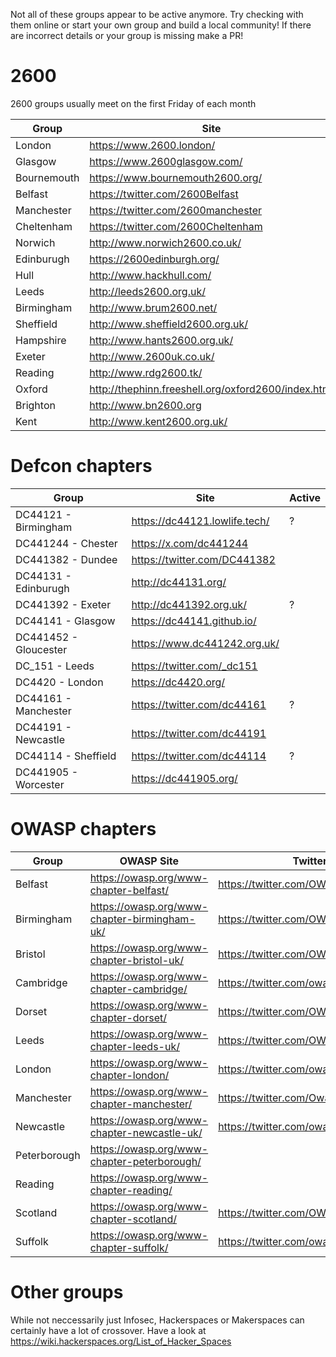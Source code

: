 Not all of these groups appear to be active anymore. Try checking with them online or start your own group and build a local community! If there are incorrect details or your group is missing make a PR!

# 2600

2600 groups usually meet on the first Friday of each month

| Group       | Site                                                | Active |
|-------------|-----------------------------------------------------|--------|
| London      | https://www.2600.london/                            |        |
| Glasgow     | https://www.2600glasgow.com/                        |        |
| Bournemouth | https://www.bournemouth2600.org/                    |        |
| Belfast     | https://twitter.com/2600Belfast                     |        |
| Manchester  | https://twitter.com/2600manchester                  |        |
| Cheltenham  | https://twitter.com/2600Cheltenham                  |        |
| Norwich     | http://www.norwich2600.co.uk/                       | Dead?  |
| Edinburugh  | https://2600edinburgh.org/                          | Dead?  |
| Hull        | http://www.hackhull.com/                            | Dead?  |
| Leeds       | http://leeds2600.org.uk/                            | Dead   |
| Birmingham  | http://www.brum2600.net/                            | Dead   |
| Sheffield   | http://www.sheffield2600.org.uk/                    | Dead   |
| Hampshire   | http://www.hants2600.org.uk/                        | Dead   |
| Exeter      | http://www.2600uk.co.uk/                            | Dead   |
| Reading     | http://www.rdg2600.tk/                              | Dead   |
| Oxford      | http://thephinn.freeshell.org/oxford2600/index.html | Dead   |
| Brighton    | http://www.bn2600.org                               | Dead   |
| Kent        | http://www.kent2600.org.uk/                         | Dead   |

# Defcon chapters

| Group                 | Site                          | Active |
|-----------------------|-------------------------------|--------|
| DC44121 - Birmingham  | https://dc44121.lowlife.tech/ | ?      |
| DC441244 - Chester    | https://x.com/dc441244        |        |
| DC441382 - Dundee     | https://twitter.com/DC441382  |        |
| DC44131 - Edinburugh  | http://dc44131.org/           |        |
| DC441392 - Exeter     | http://dc441392.org.uk/       | ?      |
| DC44141 - Glasgow     | https://dc44141.github.io/    |        |
| DC441452 - Gloucester | https://www.dc441242.org.uk/  |        |
| DC_151 - Leeds        | https://twitter.com/_dc151    |        |
| DC4420 - London       | https://dc4420.org/           |        |
| DC44161 - Manchester  | https://twitter.com/dc44161   | ?      |
| DC44191 - Newcastle   | https://twitter.com/dc44191   |        |
| DC44114 - Sheffield   | https://twitter.com/dc44114   | ?      |
| DC441905 - Worcester  | https://dc441905.org/         |        |

# OWASP chapters

| Group        | OWASP Site                                   | Twitter                             |
|--------------|----------------------------------------------|-------------------------------------|
| Belfast      | https://owasp.org/www-chapter-belfast/       | https://twitter.com/OWASPBelfast    |
| Birmingham   | https://owasp.org/www-chapter-birmingham-uk/ | https://twitter.com/OWASPBirmingham |
| Bristol      | https://owasp.org/www-chapter-bristol-uk/    | https://twitter.com/OWASPBristol    |
| Cambridge    | https://owasp.org/www-chapter-cambridge/     | https://twitter.com/owaspcambs      |
| Dorset       | https://owasp.org/www-chapter-dorset/        | https://twitter.com/OWASPdorset     |
| Leeds        | https://owasp.org/www-chapter-leeds-uk/      | https://twitter.com/OWASPLeeds      |
| London       | https://owasp.org/www-chapter-london/        | https://twitter.com/owasplondon     |
| Manchester   | https://owasp.org/www-chapter-manchester/    | https://twitter.com/OwaspMcr        |
| Newcastle    | https://owasp.org/www-chapter-newcastle-uk/  | https://twitter.com/owasp_newcastle |
| Peterborough | https://owasp.org/www-chapter-peterborough/  |                                     |
| Reading      | https://owasp.org/www-chapter-reading/       |                                     |
| Scotland     | https://owasp.org/www-chapter-scotland/      | https://twitter.com/OWASPScotland   |
| Suffolk      | https://owasp.org/www-chapter-suffolk/       | https://twitter.com/owaspsuffolk    |

# Other groups

While not neccessarily just Infosec, Hackerspaces or Makerspaces can certainly have a lot of crossover. Have a look at https://wiki.hackerspaces.org/List_of_Hacker_Spaces
